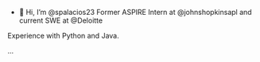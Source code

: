 - 👋 Hi, I’m @spalacios23
Former ASPIRE Intern at @johnshopkinsapl and current SWE at @Deloitte

Experience with Python and Java. 

...



<!---
spalacios23/spalacios23 is a ✨ special ✨ repository because its `README.md` (this file) appears on your GitHub profile.
You can click the Preview link to take a look at your changes.
--->
